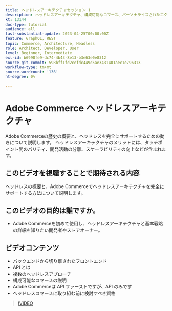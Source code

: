 ```yaml
---
title: ヘッドレスアーキテクチャセッション 1
description: ヘッドレスアーキテクチャ、構成可能なコマース、パーソナライズされたエクスペリエンスについて説明します
kt: 13144
doc-type: tutorial
audience: all
last-substantial-update: 2023-04-25T00:00:00Z
feature: GraphQL, REST
topic: Commerce, Architecture, Headless
role: Architect, Developer, User
level: Beginner, Intermediate
exl-id: b6998fe9-dc74-4b43-8e13-b3e63e0e8312
source-git-commit: 598bff1fd2cefdc449d5ae3431401aec1e796313
workflow-type: tm+mt
source-wordcount: '136'
ht-degree: 0%

---
```


# Adobe Commerce ヘッドレスアーキテクチャ

Adobe Commerceの歴史の概要と、ヘッドレスを完全にサポートするための動きについて説明します。  ヘッドレスアーキテクチャのメリットには、タッチポイント間のパリティ、開発活動の分離、スケーラビリティの向上などが含まれます。

## このビデオを視聴することで期待される内容

ヘッドレスの概要と、Adobe Commerceでヘッドレスアーキテクチャを完全にサポートする方法について説明します。

## このビデオの目的は誰ですか。

* Adobe Commerceを初めて使用し、ヘッドレスアーキテクチャと基本戦略の詳細を知りたい開発者やストアオーナー。

## ビデオコンテンツ

* バックエンドから切り離されたフロントエンド
* API とは
* 複数のヘッドレスアプローチ
* 構成可能なコマースの説明
* Adobe Commerceは API ファーストですが、API のみです
* ヘッドレスコマースに取り組む前に検討すべき資格

>[!VIDEO](https://video.tv.adobe.com/v/3418862?learn=on)
